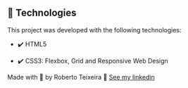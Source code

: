 
## 🚀 Technologies

This project was developed with the following technologies:

- ✔️ HTML5

- ✔️ CSS3: Flexbox, Grid and Responsive Web Design

Made with 💜 by Roberto Teixeira 👋 [See my linkedin](https://www.linkedin.com/in/roberto-teixeira-developer/)

